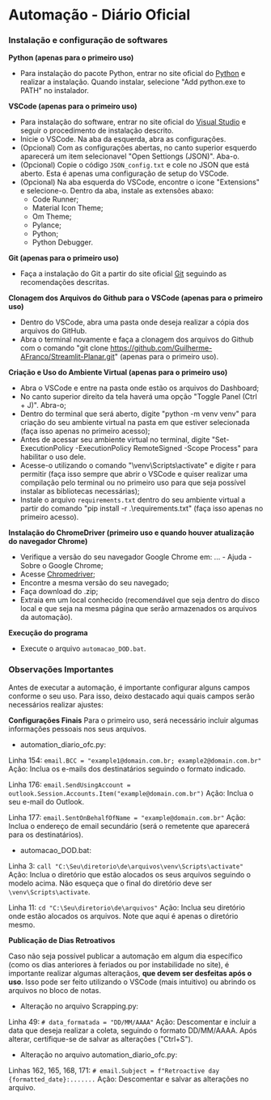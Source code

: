 # Automação - Diário Oficial

### Instalação e configuração de softwares

**Python (apenas para o primeiro uso)**
- Para instalação do pacote Python, entrar no site oficial do [Python](https://www.python.org/downloads/windows/) e realizar a instalação. Quando instalar, selecione "Add python.exe to PATH" no instalador.

**VSCode (apenas para o primeiro uso)**
- Para instalação do software, entrar no site oficial do [Visual Studio](https://code.visualstudio.com/) e seguir o procedimento de instalação descrito.
- Inicie o VSCode. Na aba da esquerda, abra as configurações.
- (Opcional) Com as configurações abertas, no canto superior esquerdo aparecerá um item selecionavel "Open Settiongs (JSON)". Aba-o.
- (Opcional) Copie o código `JSON_config.txt` e cole no JSON que está aberto. Esta é apenas uma configuração de setup do VSCode.
- (Opcional) Na aba esquerda do VSCode, encontre o icone "Extensions" e selecione-o. Dentro da aba, instale as extensões abaxo:
  - Code Runner;
  - Material Icon Theme;
  - Om Theme;
  - Pylance;
  - Python;
  - Python Debugger.

**Git (apenas para o primeiro uso)**
- Faça a instalação do Git a partir do site oficial [Git](https://git-scm.com/downloads) seguindo as recomendações descritas.

**Clonagem dos Arquivos do Github para o VSCode (apenas para o primeiro uso)**
- Dentro do VSCode, abra uma pasta onde deseja realizar a cópia dos arquivos do GitHub.
- Abra o terminal novamente e faça a clonagem dos arquivos do Github com o comando "git clone https://github.com/Guilherme-AFranco/Streamlit-Planar.git" (apenas para o primeiro uso).

**Criação e Uso do Ambiente Virtual (apenas para o primeiro uso)**
- Abra o VSCode e entre na pasta onde estão os arquivos do Dashboard;
- No canto superior direito da tela haverá uma opção "Toggle Panel (Ctrl + J)". Abra-o;
- Dentro do terminal que será aberto, digite "python -m venv venv" para criação do seu ambiente virtual na pasta em que estiver selecionada (faça isso apenas no primeiro acesso);
- Antes de acessar seu ambiente virtual no terminal, digite "Set-ExecutionPolicy -ExecutionPolicy RemoteSigned -Scope Process" para habilitar o uso dele.
- Acesse-o utilizando o comando "\venv\Scripts\activate" e digite r para permitir (faça isso sempre que abrir o VSCode e quiser realizar uma compilação pelo terminal ou no primeiro uso para que seja possível instalar as bibliotecas necessárias);
- Instale o arquivo `requirements.txt` dentro do seu ambiente virtual a partir do comando "pip install -r .\requirements.txt" (faça isso apenas no primeiro acesso).

**Instalação do ChromeDriver (primeiro uso e quando houver atualização do navegador Chrome)**
- Verifique a versão do seu navegador Google Chrome em: ... - Ajuda - Sobre o Google Chrome;
- Acesse [Chromedriver](https://googlechromelabs.github.io/chrome-for-testing/);
- Encontre a mesma versão do seu navegado;
- Faça download do .zip;
- Extraia em um local conhecido (recomendável que seja dentro do disco local e que seja na mesma página que serão armazenados os arquivos da automação).

**Execução do programa**
- Execute o arquivo `automacao_DOD.bat`.

### Observações Importantes

Antes de executar a automação, é importante configurar alguns campos conforme o seu uso. Para isso, deixo destacado aqui quais campos serão necessários realizar ajustes:

**Configurações Finais**
Para o primeiro uso, será necessário incluir algumas informações pessoais nos seus arquivos.

- automation_diario_ofc.py:

Linha 154: `email.BCC = "example1@domain.com.br; example2@domain.com.br"`
Ação: Inclua os e-mails dos destinatários seguindo o formato indicado.

Linha 176: `email.SendUsingAccount = outlook.Session.Accounts.Item("example@domain.com.br")`
Ação: Inclua o seu e-mail do Outlook.

Linha 177: `email.SentOnBehalfOfName = "example@domain.com.br"`
Ação: Inclua o endereço de email secundário (será o remetente que aparecerá para os destinatários).

- automacao_DOD.bat:

Linha 3: `call "C:\Seu\diretorio\de\arquivos\venv\Scripts\activate"`
Ação: Inclua o diretório que estão alocados os seus arquivos seguindo o modelo acima. Não esqueça que o final do diretório deve ser `\venv\Scripts\activate`.

Linha 11: `cd "C:\Seu\diretorio\de\arquivos"`
Ação: Inclua seu diretório onde estão alocados os arquivos. Note que aqui é apenas o diretório mesmo.

**Publicação de Dias Retroativos**

Caso não seja possível publicar a automação em algum dia específico (como os dias anteriores à feriados ou por instabilidade no site), é importante realizar algumas alteraçãos, **que devem ser desfeitas após o uso**. Isso pode ser feito utilizando o VSCode (mais intuitivo) ou abrindo os arquivos no bloco de notas.

- Alteração no arquivo Scrapping.py:

Linha 49: `# data_formatada = "DD/MM/AAAA"`
Ação: Descomentar e incluir a data que deseja realizar a coleta, seguindo o formato DD/MM/AAAA. Após alterar, certifique-se de salvar as alterações ("Ctrl+S").

- Alteração no arquivo automation_diario_ofc.py:

Linhas 162, 165, 168, 171: `# email.Subject = f"Retroactive day {formatted_date}:.......`
Ação: Descomentar e salvar as alterações no arquivo.
